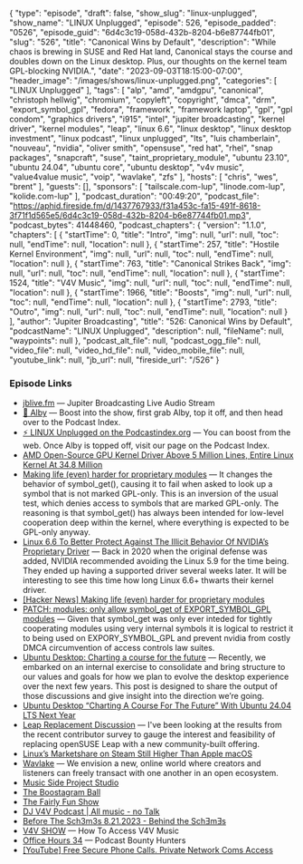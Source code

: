 {
  "type": "episode",
  "draft": false,
  "show_slug": "linux-unplugged",
  "show_name": "LINUX Unplugged",
  "episode": 526,
  "episode_padded": "0526",
  "episode_guid": "6d4c3c19-058d-432b-8204-b6e87744fb01",
  "slug": "526",
  "title": "Canonical Wins by Default",
  "description": "While chaos is brewing in SUSE and Red Hat land, Canonical stays the course and doubles down on the Linux desktop. Plus, our thoughts on the kernel team GPL-blocking NVIDIA.",
  "date": "2023-09-03T18:15:00-07:00",
  "header_image": "/images/shows/linux-unplugged.png",
  "categories": [
    "LINUX Unplugged"
  ],
  "tags": [
    "alp",
    "amd",
    "amdgpu",
    "canonical",
    "christoph hellwig",
    "chromium",
    "copyleft",
    "copyright",
    "dmca",
    "drm",
    "export_symbol_gpl",
    "fedora",
    "framework",
    "framework laptop",
    "gpl",
    "gpl condom",
    "graphics drivers",
    "i915",
    "intel",
    "jupiter broadcasting",
    "kernel driver",
    "kernel modules",
    "leap",
    "linux 6.6",
    "linux desktop",
    "linux desktop investment",
    "linux podcast",
    "linux unplugged",
    "lts",
    "luis chamberlain",
    "nouveau",
    "nvidia",
    "oliver smith",
    "opensuse",
    "red hat",
    "rhel",
    "snap packages",
    "snapcraft",
    "suse",
    "taint_proprietary_module",
    "ubuntu 23.10",
    "ubuntu 24.04",
    "ubuntu core",
    "ubuntu desktop",
    "v4v music",
    "value4value music",
    "voip",
    "wavlake",
    "zfs"
  ],
  "hosts": [
    "chris",
    "wes",
    "brent"
  ],
  "guests": [],
  "sponsors": [
    "tailscale.com-lup",
    "linode.com-lup",
    "kolide.com-lup"
  ],
  "podcast_duration": "00:49:20",
  "podcast_file": "https://aphid.fireside.fm/d/1437767933/f31a453c-fa15-491f-8618-3f71f1d565e5/6d4c3c19-058d-432b-8204-b6e87744fb01.mp3",
  "podcast_bytes": 41448460,
  "podcast_chapters": {
    "version": "1.1.0",
    "chapters": [
      {
        "startTime": 0,
        "title": "Intro",
        "img": null,
        "url": null,
        "toc": null,
        "endTime": null,
        "location": null
      },
      {
        "startTime": 257,
        "title": "Hostile Kernel Environment",
        "img": null,
        "url": null,
        "toc": null,
        "endTime": null,
        "location": null
      },
      {
        "startTime": 763,
        "title": "Canonical Strikes Back",
        "img": null,
        "url": null,
        "toc": null,
        "endTime": null,
        "location": null
      },
      {
        "startTime": 1524,
        "title": "V4V Music",
        "img": null,
        "url": null,
        "toc": null,
        "endTime": null,
        "location": null
      },
      {
        "startTime": 1966,
        "title": "Boosts",
        "img": null,
        "url": null,
        "toc": null,
        "endTime": null,
        "location": null
      },
      {
        "startTime": 2793,
        "title": "Outro",
        "img": null,
        "url": null,
        "toc": null,
        "endTime": null,
        "location": null
      }
    ],
    "author": "Jupiter Broadcasting",
    "title": "526: Canonical Wins by Default",
    "podcastName": "LINUX Unplugged",
    "description": null,
    "fileName": null,
    "waypoints": null
  },
  "podcast_alt_file": null,
  "podcast_ogg_file": null,
  "video_file": null,
  "video_hd_file": null,
  "video_mobile_file": null,
  "youtube_link": null,
  "jb_url": null,
  "fireside_url": "/526"
}


### Episode Links

  * [jblive.fm](http://jblive.fm/ "jblive.fm") — Jupiter Broadcasting Live Audio Stream
  * [🎉 Alby](https://getalby.com/ "🎉 Alby") — Boost into the show, first grab Alby, top it off, and then head over to the Podcast Index.
  * [⚡️ LINUX Unplugged on the Podcastindex.org](https://podcastindex.org/podcast/575694 "⚡️ LINUX Unplugged on the Podcastindex.org") — You can boost from the web. Once Alby is topped off, visit our page on the Podcast Index.
  * [AMD Open-Source GPU Kernel Driver Above 5 Million Lines, Entire Linux Kernel At 34.8 Million](https://www.phoronix.com/news/AMD-5-Million-Lines "AMD Open-Source GPU Kernel Driver Above 5 Million Lines, Entire Linux Kernel At 34.8 Million")
  * [Making life (even) harder for proprietary modules](https://lwn.net/Articles/939842/ "Making life \(even\) harder for proprietary modules") — It changes the behavior of symbol_get(), causing it to fail when asked to look up a symbol that is not marked GPL-only. This is an inversion of the usual test, which denies access to symbols that are marked GPL-only. The reasoning is that symbol_get() has always been intended for low-level cooperation deep within the kernel, where everything is expected to be GPL-only anyway.
  * [Linux 6.6 To Better Protect Against The Illicit Behavior Of NVIDIA’s Proprietary Driver](https://www.phoronix.com/news/Linux-6.6-Illicit-NVIDIA-Change "Linux 6.6 To Better Protect Against The Illicit Behavior Of NVIDIA’s Proprietary Driver") — Back in 2020 when the original defense was added, NVIDIA recommended avoiding the Linux 5.9 for the time being. They ended up having a supported driver several weeks later. It will be interesting to see this time how long Linux 6.6+ thwarts their kernel driver.
  * [[Hacker News] Making life (even) harder for proprietary modules](https://news.ycombinator.com/item?id=37319537 "\[Hacker News\] Making life \(even\) harder for proprietary modules")
  * [PATCH: modules: only allow symbol_get of EXPORT_SYMBOL_GPL modules](https://lore.kernel.org/lkml/20230731083806.453036-6-hch@lst.de/ "PATCH: modules: only allow symbol_get of EXPORT_SYMBOL_GPL modules") — Given that symbol_get was only ever inteded for tightly cooperating modules using very internal symbols it is logical to restrict it to being used on EXPORY_SYMBOL_GPL and prevent nvidia from costly DMCA circumvention of access controls law suites.
  * [Ubuntu Desktop: Charting a course for the future](https://discourse.ubuntu.com/t/ubuntu-desktop-charting-a-course-for-the-future/38092 "Ubuntu Desktop: Charting a course for the future") — Recently, we embarked on an internal exercise to consolidate and bring structure to our values and goals for how we plan to evolve the desktop experience over the next few years. This post is designed to share the output of those discussions and give insight into the direction we’re going.
  * [Ubuntu Desktop “Charting A Course For The Future” With Ubuntu 24.04 LTS Next Year](https://www.phoronix.com/news/Ubuntu-Desktop-2023-Future "Ubuntu Desktop “Charting A Course For The Future” With Ubuntu 24.04 LTS Next Year")
  * [Leap Replacement Discussion](https://lists.opensuse.org/archives/list/factory@lists.opensuse.org/thread/KJMMAZFTP2MPKWKFZCYUROZFJ44BNVB5/ "Leap Replacement Discussion") — I've been looking at the results from the recent contributor survey to gauge the interest and feasibility of replacing openSUSE Leap with a new community-built offering.
  * [Linux’s Marketshare on Steam Still Higher Than Apple macOS](https://linux.slashdot.org/story/23/09/03/001201/linuxs-marketshare-on-steam-still-higher-than-apple-macos?utm_source=rss1.0mainlinkanon&utm_medium=feed "Linux’s Marketshare on Steam Still Higher Than Apple macOS")
  * [Wavlake](https://www.wavlake.com/ "Wavlake") — We envision a new, online world where creators and listeners can freely transact with one another in an open ecosystem.
  * [Music Side Project Studio](https://musicsideproject.com/ "Music Side Project Studio")
  * [The Boostagram Ball](https://www.boostagramball.com/episodes/ "The Boostagram Ball")
  * [The Fairly Fun Show](https://podcastindex.org/podcast/6567390 "The Fairly Fun Show")
  * [DJ V4V Podcast | All music - no Talk](https://podcastindex.org/podcast/6583461 "DJ V4V Podcast | All music - no Talk")
  * [Before The Sch3m3s 8.21.2023 - Behind the SchƎmƎs](https://podverse.fm/episode/ovlSm2_j1 "Before The Sch3m3s 8.21.2023 - Behind the SchƎmƎs")
  * [V4V SHOW](https://www.meremortalspodcast.com/value4value/episode/c1a803d5/how-to-access-v4v-music-or-the-hurdles-to-supporting-musicians-and-artists "V4V SHOW") — How To Access V4V Music
  * [Office Hours 34](https://www.officehours.hair/34 "Office Hours 34") — Podcast Bounty Hunters
  * [[YouTube] Free Secure Phone Calls. Private Network Coms Access](https://youtu.be/6MD2Sm9S9Yo?si=t5k5-6XjTLqxhIsZ "\[YouTube\] Free Secure Phone Calls. Private Network Coms Access")


